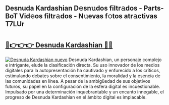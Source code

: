 ## Desnuda Kardashian D𝚎sn𝚞dos filtr𝚊dos - Parts-BoT Vid𝚎os filtr𝚊dos - N𝚞evas f𝚘tos atr𝚊ctivas T7LUr

# <h2><a href="http://mbdhib.tromn.icu/?c=Desnuda+Kardashian">🔗👉👉👉 Desnuda Kardashian 🔗🔗</a></h2>

[![Desnuda Kardashian nuevo](https://i.imgur.com/pEAQMta.gif)](http://mbdhib.tromn.icu/?c=Desnuda+Kardashian)
Desnuda Kardashian, un personaje complejo e intrigante, elude la clasificación directa. Su uso innovador de los medios digitales para la autopresentación ha cautivado y enfurecido a los críticos, estimulando debates sobre el consentimiento, la moralidad y la esencia de las comunidades en línea. A pesar de la ambigüedad de sus objetivos futuros, su papel en la configuración de la esfera digital es incuestionable. Impulsado por una determinación inquebrantable y un encanto innegable, el progreso de Desnuda Kardashian en el ámbito digital es implacable.
